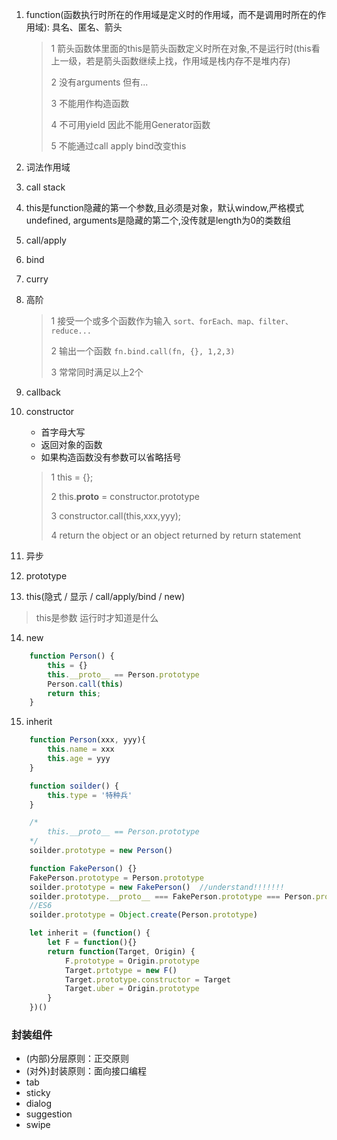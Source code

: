 1. function(函数执行时所在的作用域是定义时的作用域，而不是调用时所在的作用域): 具名、匿名、箭头
    > 1 箭头函数体里面的this是箭头函数定义时所在对象,不是运行时(this看上一级，若是箭头函数继续上找，作用域是栈内存不是堆内存)
    >
    > 2 没有arguments   但有...
    >
    > 3 不能用作构造函数
    >
    > 4 不可用yield 因此不能用Generator函数
    >
    > 5 不能通过call apply bind改变this
2. 词法作用域
3. call stack
4. this是function隐藏的第一个参数,且必须是对象，默认window,严格模式undefined, arguments是隐藏的第二个,没传就是length为0的类数组
5. call/apply
6. bind
7. curry
8. 高阶
    > 1 接受一个或多个函数作为输入    `sort、forEach、map、filter、reduce...`
    >
    > 2 输出一个函数     `fn.bind.call(fn, {}, 1,2,3)`
    >
    > 3 常常同时满足以上2个
9.  callback
10. constructor
    - 首字母大写
    - 返回对象的函数
    - 如果构造函数没有参数可以省略括号
    > 1 this = {};
    >
    > 2 this.__proto__ = constructor.prototype
    >
    > 3 constructor.call(this,xxx,yyy);
    >
    > 4 return the object or an object returned by return statement

11. 异步
12. prototype
13. this(隐式 / 显示 / call/apply/bind / new)
> this是参数 运行时才知道是什么
14. new
```javascript
    function Person() {
        this = {}
        this.__proto__ == Person.prototype
        Person.call(this)
        return this;
    }
```
15. inherit

```javascript
    function Person(xxx, yyy){
        this.name = xxx
        this.age = yyy
    }

    function soilder() {
        this.type = '特种兵'
    }

    /*
        this.__proto__ == Person.prototype
    */
    soilder.prototype = new Person()

    function FakePerson() {}
    FakePerson.prototype = Person.prototype
    soilder.prototype = new FakePerson()  //understand!!!!!!!
    soilder.prototype.__proto__ === FakePerson.prototype === Person.prototype
    //ES6
    soilder.prototype = Object.create(Person.prototype)
```

```javascript
    let inherit = (function() {
        let F = function(){}
        return function(Target, Origin) {
            F.prototype = Origin.prototype
            Target.prtotype = new F()
            Target.prototype.constructor = Target
            Target.uber = Origin.prototype
        }
    })()
```

### 封装组件
- (内部)分层原则：正交原则
- (对外)封装原则：面向接口编程
- tab
- sticky
- dialog
- suggestion
- swipe
